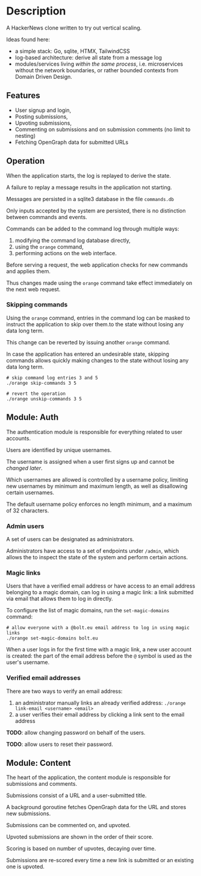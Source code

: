 # Description

A HackerNews clone written to try out vertical scaling.

Ideas found here:

- a simple stack: Go, sqlite, HTMX, TailwindCSS
- log-based architecture: derive all state from a message log
- modules/services living _within the same process_, i.e. microservices without
  the network boundaries, or rather bounded contexts from Domain Driven Design.

## Features

- User signup and login,
- Posting submissions,
- Upvoting submissions,
- Commenting on submissions and on submission comments (no limit to nesting)
- Fetching OpenGraph data for submitted URLs

## Operation

When the application starts, the log is replayed to derive the state.

A failure to replay a message results in the application not starting.

Messages are persisted in a sqlite3 database in the file `commands.db`

Only inputs accepted by the system are persisted, there is no distinction
between commands and events.

Commands can be added to the command log through multiple ways:

1. modifying the command log database directly,
2. using the `orange` command,
3. performing actions on the web interface.

Before serving a request, the web application checks for new commands
and applies them.

Thus changes made using the `orange` command take effect immediately
on the next web request.

### Skipping commands

Using the `orange` command, entries in the command log can be masked
to instruct the application to skip over them.to the state without
losing any data long term.

This change can be reverted by issuing another `orange` command.

In case the application has entered an undesirable state, skipping
commands allows quickly making changes to the state without losing
any data long term.

```shell
# skip command log entries 3 and 5
./orange skip-commands 3 5

# revert the operation
./orange unskip-commands 3 5
```

## Module: Auth

The authentication module is responsible for everything related to user accounts.

Users are identified by unique usernames.

The username is assigned when a user first signs up and cannot be _changed later_.

Which usernames are allowed is controlled by a username policy,
limiting new usernames by minimum and maximum length, as well as
disallowing certain usernames.

The default username policy enforces no length minimum, and a maximum of 32 characters.

### Admin users

A set of users can be designated as administrators.

Administrators have access to a set of endpoints under `/admin`,
which allows the to inspect the state of the system and perform
certain actions.

### Magic links

Users that have a verified email address or have access to an email
address belonging to a magic domain, can log in using a magic link:
a link submitted via email that allows them to log in directly.

To configure the list of magic domains, run the `set-magic-domains` command:

```shell
# allow everyone with a @bolt.eu email address to log in using magic links
./orange set-magic-domains bolt.eu
```

When a user logs in for the first time with a magic link, a new user account
is created: the part of the email address before the `@` symbol is used
as the user's username.

### Verified email addresses

There are two ways to verify an email address:

1. an administrator manually links an already verified address:
   `./orange link-email <username> <email>`
2. a user verifies their email address by clicking a link sent to the email address

**TODO**: allow changing password on behalf of the users.

**TODO**: allow users to reset their password.

## Module: Content

The heart of the application, the content module is responsible for
submissions and comments.

Submissions consist of a URL and a user-submitted title.

A background goroutine fetches OpenGraph data for the URL and stores new submissions.

Submissions can be commented on, and upvoted.

Upvoted submissions are shown in the order of their score.

Scoring is based on number of upvotes, decaying over time.

Submissions are re-scored every time a new link is submitted or an
existing one is upvoted.
